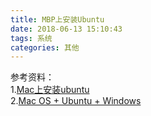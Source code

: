 ```yaml
---
title: MBP上安装Ubuntu
date: 2018-06-13 15:10:43
tags: 系统
categories: 其他
---
```







参考资料：<br>
1.[Mac上安装ubuntu](https://www.cnblogs.com/diligenceday/p/6103530.html)<br>
2.[Mac OS + Ubuntu + Windows](https://blog.csdn.net/babytang008/article/details/70879634)